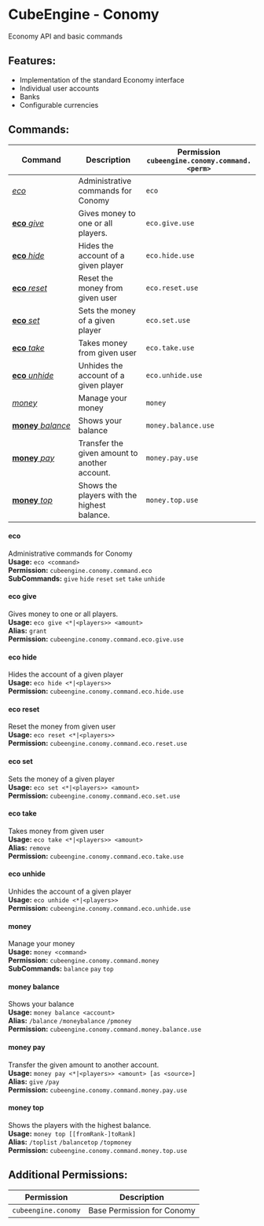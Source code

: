 # CubeEngine - Conomy
Economy API and basic commands

## Features:
 - Implementation of the standard Economy interface
 - Individual user accounts
 - Banks
 - Configurable currencies

## Commands:

| Command | Description | Permission<br>`cubeengine.conomy.command.<perm>` |
| --- | --- | --- |
| [*eco*](#eco) | Administrative commands for Conomy | `eco` |
| [**eco**&nbsp;*give*](#ecogive) | Gives money to one or all players. | `eco.give.use` |
| [**eco**&nbsp;*hide*](#ecohide) | Hides the account of a given player | `eco.hide.use` |
| [**eco**&nbsp;*reset*](#ecoreset) | Reset the money from given user | `eco.reset.use` |
| [**eco**&nbsp;*set*](#ecoset) | Sets the money of a given player | `eco.set.use` |
| [**eco**&nbsp;*take*](#ecotake) | Takes money from given user | `eco.take.use` |
| [**eco**&nbsp;*unhide*](#ecounhide) | Unhides the account of a given player | `eco.unhide.use` |
| [*money*](#money) | Manage your money | `money` |
| [**money**&nbsp;*balance*](#moneybalance) | Shows your balance | `money.balance.use` |
| [**money**&nbsp;*pay*](#moneypay) | Transfer the given amount to another account. | `money.pay.use` |
| [**money**&nbsp;*top*](#moneytop) | Shows the players with the highest balance. | `money.top.use` |

#### eco  
Administrative commands for Conomy  
**Usage:** `eco <command>`  
**Permission:** `cubeengine.conomy.command.eco`  
**SubCommands:** `give` `hide` `reset` `set` `take` `unhide`  

#### eco&nbsp;give  
Gives money to one or all players.  
**Usage:** `eco give <*|<players>> <amount>`  
**Alias:** `grant`  
**Permission:** `cubeengine.conomy.command.eco.give.use`  
  

#### eco&nbsp;hide  
Hides the account of a given player  
**Usage:** `eco hide <*|<players>>`  
**Permission:** `cubeengine.conomy.command.eco.hide.use`  
  

#### eco&nbsp;reset  
Reset the money from given user  
**Usage:** `eco reset <*|<players>>`  
**Permission:** `cubeengine.conomy.command.eco.reset.use`  
  

#### eco&nbsp;set  
Sets the money of a given player  
**Usage:** `eco set <*|<players>> <amount>`  
**Permission:** `cubeengine.conomy.command.eco.set.use`  
  

#### eco&nbsp;take  
Takes money from given user  
**Usage:** `eco take <*|<players>> <amount>`  
**Alias:** `remove`  
**Permission:** `cubeengine.conomy.command.eco.take.use`  
  

#### eco&nbsp;unhide  
Unhides the account of a given player  
**Usage:** `eco unhide <*|<players>>`  
**Permission:** `cubeengine.conomy.command.eco.unhide.use`  
  

#### money  
Manage your money  
**Usage:** `money <command>`  
**Permission:** `cubeengine.conomy.command.money`  
**SubCommands:** `balance` `pay` `top`  

#### money&nbsp;balance  
Shows your balance  
**Usage:** `money balance <account>`  
**Alias:** `/balance` `/moneybalance` `/pmoney`  
**Permission:** `cubeengine.conomy.command.money.balance.use`  
  

#### money&nbsp;pay  
Transfer the given amount to another account.  
**Usage:** `money pay <*|<players>> <amount> [as <source>]`  
**Alias:** `give` `/pay`  
**Permission:** `cubeengine.conomy.command.money.pay.use`  
  

#### money&nbsp;top  
Shows the players with the highest balance.  
**Usage:** `money top [[fromRank-]toRank]`  
**Alias:** `/toplist` `/balancetop` `/topmoney`  
**Permission:** `cubeengine.conomy.command.money.top.use`  
  

## Additional Permissions:

| Permission | Description |
| --- | --- |
| `cubeengine.conomy` | Base Permission for Conomy |